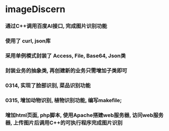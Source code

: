 # imageDiscern

### 通过C++调用百度AI接口, 完成图片识别功能

### 使用了 curl, json库

### 采用单例模式封装了 Access, File, Base64, Json类

### 封装业务的抽象类, 再创建新的业务只需增加子类即可

### 0314, 实现了脸部识别, 菜品识别功能

### 0315, 增加动物识别, 植物识别功能, 编写makefile; 

### 增加html页面, php脚本, 使用Apache搭建web服务器, 访问web服务器, 上传图片后调用C++的可执行程序完成图片识别



